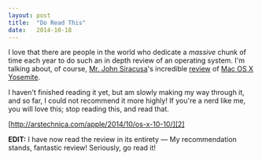 ```yaml
---
layout: post
title:  "Do Read This"
date:   2014-10-18
--- 
```

I love that there are people in the world who dedicate a *massive* chunk of time each year to do such an in depth review of an operating system. I'm talking about, of course, [Mr. John Siracusa][1]'s incredible [review][2] of [Mac OS X Yosemite][3]. 

I haven't finished reading it yet, but am slowly making my way through it, and so far, I could not recommend it more highly! If you're a nerd like me, you will love this; stop reading this, and read that. 

[http://arstechnica.com/apple/2014/10/os-x-10-10/][2]

**EDIT:** I have now read the review in its entirety — My recommendation stands, fantastic review! Seriously, go read it!


[1]:	http://twitter.com/siracusa
[2]:	http://arstechnica.com/apple/2014/10/os-x-10-10/
[3]:	http://www.apple.com/osx/
